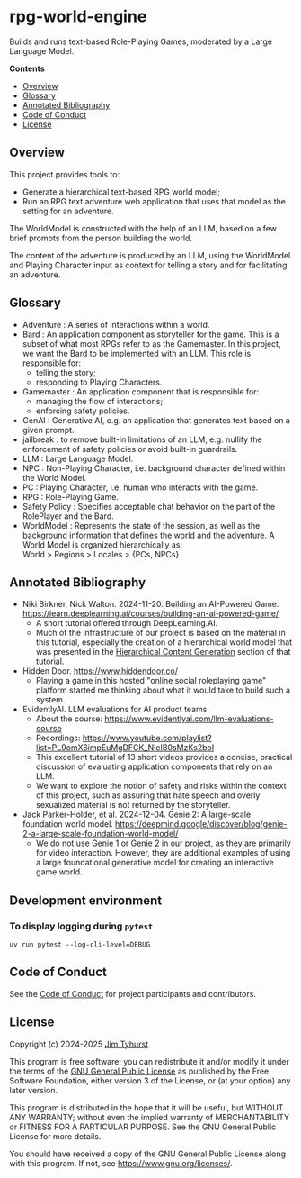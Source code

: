 # rpg-world-engine
Builds and runs text-based Role-Playing Games, moderated by a Large Language Model.

**Contents**

- [Overview](#overview)
- [Glossary](#glossary)
- [Annotated Bibliography](#annotated-bibliography)
- [Code of Conduct](#code-of-conduct)
- [License](#license)

## Overview

This project provides tools to:

- Generate a hierarchical text-based RPG world model;
- Run an RPG text adventure web application that uses that model as the
    setting for an adventure.

The WorldModel is constructed with the help of an LLM, based on a few
brief prompts from the person building the world.

The content of the adventure is produced by an LLM, using the WorldModel
and Playing Character input as context for telling a story and for
facilitating an adventure.

## Glossary

- Adventure : A series of interactions within a world.
- Bard : An application component as storyteller for the game. This is a
    subset of what most RPGs refer to as the Gamemaster. In this project, we
    want the Bard to be implemented with an LLM.
    This role is responsible for:
    - telling the story;
    - responding to Playing Characters.
- Gamemaster : An application component that is responsible for:
    - managing the flow of interactions;
    - enforcing safety policies.
- GenAI : Generative AI, e.g. an application that generates text based on a
    given prompt.
- jailbreak : to remove built-in limitations of an LLM, e.g. nullify the
    enforcement of safety policies or avoid built-in guardrails.
- LLM : Large Language Model.
- NPC : Non-Playing Character, i.e. background character defined within the
    World Model.
- PC : Playing Character, i.e. human who interacts with the game.
- RPG : Role-Playing Game.
- Safety Policy : Specifies acceptable chat behavior on the part of the
    RolePlayer and the Bard.
- WorldModel : Represents the state of the session, as well as the
    background information that defines the world and the adventure.
    A World Model is organized hierarchically as:<br>
	World > Regions > Locales > {PCs, NPCs}

## Annotated Bibliography
- Niki Birkner, Nick Walton. 2024-11-20. Building an AI-Powered Game.
    https://learn.deeplearning.ai/courses/building-an-ai-powered-game/
    - A short tutorial offered through DeepLearning.AI.
    - Much of the infrastructure of our project is based on the material
        in this tutorial, especially the creation of a hierarchical world
        model that was presented in the
        [Hierarchical Content Generation](https://learn.deeplearning.ai/courses/building-an-ai-powered-game/lesson/2/hierarchical-content-generation)
        section of that tutorial.
- Hidden Door.
    https://www.hiddendoor.co/
    - Playing a game in this hosted "online social roleplaying game"
        platform started me thinking about what it would take to build
        such a system.
- EvidentlyAI. LLM evaluations for AI product teams.
    - About the course: https://www.evidentlyai.com/llm-evaluations-course
    - Recordings: https://www.youtube.com/playlist?list=PL9omX6impEuMgDFCK_NleIB0sMzKs2boI
    - This excellent tutorial of 13 short videos provides a concise,
        practical discussion of evaluating application components that
        rely on an LLM.
    - We want to explore the notion of safety and risks within the context
        of this project, such as assuring that hate speech and overly
        sexualized material is not returned by the storyteller.
- Jack Parker-Holder, et al. 2024-12-04. Genie 2: A large-scale foundation world model.
    https://deepmind.google/discover/blog/genie-2-a-large-scale-foundation-world-model/
    - We do not use
        [Genie 1](https://deepmind.google/research/publications/60474/)
        or
        [Genie 2](https://deepmind.google/discover/blog/genie-2-a-large-scale-foundation-world-model/)
        in our project, as they are primarily for video interaction.
        However, they are additional examples of using a large foundational
        generative model for creating an interactive game world.

## Development environment

### To display logging during `pytest`
```shell
uv run pytest --log-cli-level=DEBUG
```

## Code of Conduct

See the [Code of Conduct](./CODE_OF_CONDUCT.md) for project participants and
contributors.

## License

Copyright (c) 2024-2025 [Jim Tyhurst](https://jimtyhurst.com)

This program is free software: you can redistribute it and/or modify
it under the terms of the
[GNU General Public License](https://www.gnu.org/licenses/)
as published by the Free Software Foundation, either version 3 of the License,
or (at your option) any later version.

This program is distributed in the hope that it will be useful,
but WITHOUT ANY WARRANTY; without even the implied warranty of
MERCHANTABILITY or FITNESS FOR A PARTICULAR PURPOSE.  See the
GNU General Public License for more details.

You should have received a copy of the GNU General Public License
along with this program.  If not, see <https://www.gnu.org/licenses/>.
